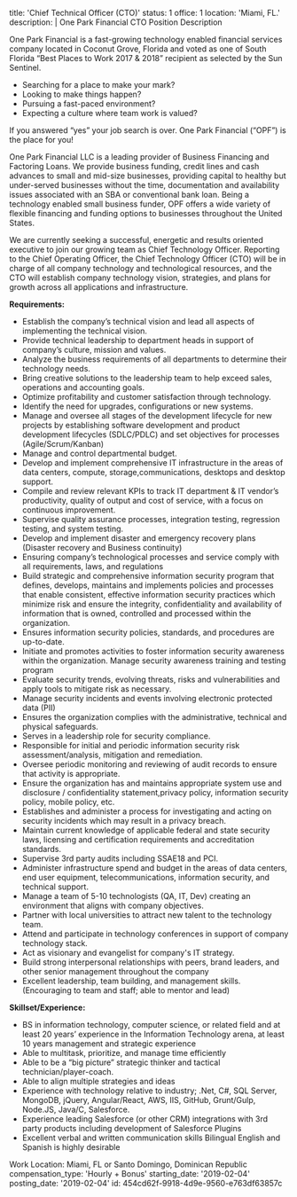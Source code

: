 title: 'Chief Technical Officer (CTO)'
status: 1
office: 1
location: 'Miami, FL.'
description: |
  One Park Financial
  CTO Position Description
  
  One Park Financial is a fast-growing technology enabled financial services company located in Coconut Grove, Florida
  and voted as one of South Florida “Best Places to Work 2017 &amp; 2018” recipient as selected by the Sun Sentinel.
  
  - Searching for a place to make your mark?
  - Looking to make things happen?
  - Pursuing a fast-paced environment?
  - Expecting a culture where team work is valued?
  
  If you answered “yes” your job search is over. One Park Financial (“OPF”) is the place for you!
  
  One Park Financial LLC is a leading provider of Business Financing and Factoring Loans. We provide business funding,
  credit lines and cash advances to small and mid-size businesses, providing capital to healthy but under-served
  businesses without the time, documentation and availability issues associated with an SBA or conventional bank loan.
  Being a technology enabled small business funder, OPF offers a wide variety of flexible financing and funding options to
  businesses throughout the United States.
  
  We are currently seeking a successful, energetic and results oriented executive to join our growing team as Chief
  Technology Officer. Reporting to the Chief Operating Officer, the Chief Technology Officer (CTO) will be in charge of all
  company technology and technological resources, and the CTO will establish company technology vision, strategies, and
  plans for growth across all applications and infrastructure.
  
  **Requirements:**
  
  - Establish the company’s technical vision and lead all aspects of implementing the technical vision.
  - Provide technical leadership to department heads in support of company’s culture, mission and values.
  - Analyze the business requirements of all departments to determine their technology needs.
  - Bring creative solutions to the leadership team to help exceed sales, operations and accounting goals.
  - Optimize profitability and customer satisfaction through technology.
  - Identify the need for upgrades, configurations or new systems.
  - Manage and oversee all stages of the development lifecycle for new projects by establishing software development and product development lifecycles (SDLC/PDLC) and set objectives for processes (Agile/Scrum/Kanban)
  - Manage and control departmental budget.
  - Develop and implement comprehensive IT infrastructure in the areas of data centers, compute, storage,communications, desktops and desktop support.
  - Compile and review relevant KPIs to track IT department &amp; IT vendor’s productivity, quality of output and cost of service, with a focus on continuous improvement.
  - Supervise quality assurance processes, integration testing, regression testing, and system testing.
  - Develop and implement disaster and emergency recovery plans (Disaster recovery and Business continuity)
  - Ensuring company’s technological processes and service comply with all requirements, laws, and regulations
  - Build strategic and comprehensive information security program that defines, develops, maintains and implements policies and processes that enable consistent, effective information security practices which minimize risk and ensure the integrity, confidentiality and availability of information that is owned, controlled and processed within the organization.
  - Ensures information security policies, standards, and procedures are up-to-date.
  - Initiate and promotes activities to foster information security awareness within the organization. Manage security awareness training and testing program 
  - Evaluate security trends, evolving threats, risks and vulnerabilities and apply tools to mitigate risk as necessary.
  - Manage security incidents and events involving electronic protected data (PII)
  - Ensures the organization complies with the administrative, technical and physical safeguards.
  - Serves in a leadership role for security compliance.
  - Responsible for initial and periodic information security risk assessment/analysis, mitigation and remediation.
  - Oversee periodic monitoring and reviewing of audit records to ensure that activity is appropriate.
  - Ensure the organization has and maintains appropriate system use and disclosure / confidentiality statement,privacy policy, information security policy, mobile policy, etc.
  - Establishes and administer a process for investigating and acting on security incidents which may result in a privacy breach.
  - Maintain current knowledge of applicable federal and state security laws, licensing and certification requirements and accreditation standards.
  - Supervise 3rd party audits including SSAE18 and PCI.
  - Administer infrastructure spend and budget in the areas of data centers, end user equipment, telecommunications, information security, and technical support.
  - Manage a team of 5-10 technologists (QA, IT, Dev) creating an environment that aligns with company objectives.
  - Partner with local universities to attract new talent to the technology team.
  - Attend and participate in technology conferences in support of company technology stack.
  - Act as visionary and evangelist for company&#39;s IT strategy.
  - Build strong interpersonal relationships with peers, brand leaders, and other senior management throughout the company
  - Excellent leadership, team building, and management skills. (Encouraging to team and staff; able to mentor and lead)
  
  **Skillset/Experience:**
  
  - BS in information technology, computer science, or related field and at least 20 years’ experience in the Information Technology arena, at least 10 years management and strategic experience
  - Able to multitask, prioritize, and manage time efficiently
  - Able to be a “big picture” strategic thinker and tactical technician/player-coach.
  - Able to align multiple strategies and ideas
  - Experience with technology relative to industry; .Net, C#, SQL Server, MongoDB, jQuery, Angular/React, AWS, IIS, GitHub, Grunt/Gulp, Node.JS, Java/C, Salesforce.
  - Experience leading Salesforce (or other CRM) integrations with 3rd party products including development of Salesforce Plugins
  - Excellent verbal and written communication skills Bilingual English and Spanish is highly desirable
  
  Work Location: Miami, FL or Santo Domingo, Dominican Republic
compensation_type: 'Hourly + Bonus'
starting_date: '2019-02-04'
posting_date: '2019-02-04'
id: 454cd62f-9918-4d9e-9560-e763df63857c
